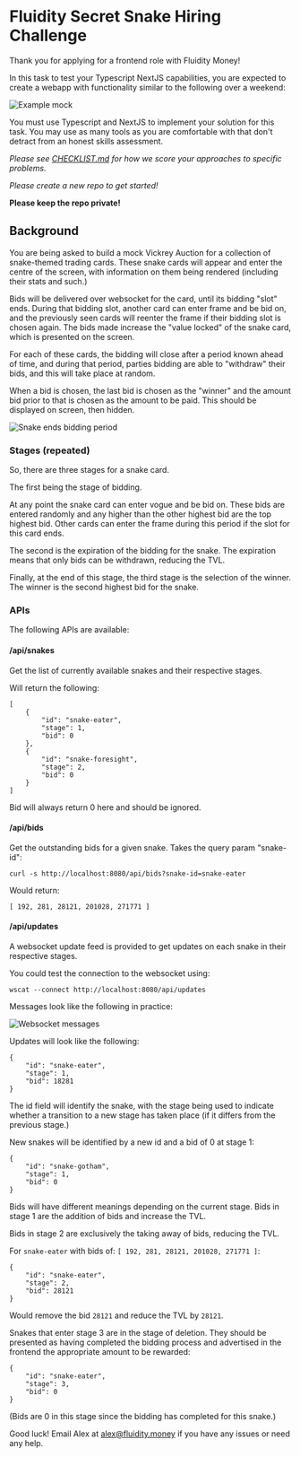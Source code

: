 
# Fluidity Secret Snake Hiring Challenge

Thank you for applying for a frontend role with Fluidity Money!

In this task to test your Typescript NextJS capabilities, you are expected
to create a webapp with functionality similar to the following over
a weekend:

![Example mock](mock.png)

You must use Typescript and NextJS to implement your solution for this
task. You may use as many tools as you are comfortable with that don't
detract from an honest skills assessment.

*Please see [CHECKLIST.md](CHECKLIST.md) for how we score your approaches
to specific problems.*

*Please create a new repo to get started!*

**Please keep the repo private!**

## Background

You are being asked to build a mock Vickrey Auction for a collection of
snake-themed trading cards. These snake cards will appear and enter the
centre of the screen, with information on them being rendered (including
their stats and such.)

Bids will be delivered over websocket for the card, until its bidding
"slot" ends. During that bidding slot, another card can enter frame and
be bid on, and the previously seen cards will reenter the frame if their
bidding slot is chosen again. The bids made increase the "value locked"
of the snake card, which is presented on the screen.

For each of these cards, the bidding will close after a period known
ahead of time, and during that period, parties bidding are able to
"withdraw" their bids, and this will take place at random.

When a bid is chosen, the last bid is chosen as the "winner" and the
amount bid prior to that is chosen as the amount to be paid. This should
be displayed on screen, then hidden.

![Snake ends bidding period](bidding-finished.png)

### Stages (repeated)

So, there are three stages for a snake card.

The first being the stage of bidding.

At any point the snake card can enter vogue and be bid on. These bids
are entered randomly and any higher than the other highest bid are the
top highest bid. Other cards can enter the frame during this period if
the slot for this card ends.

The second is the expiration of the bidding for the snake. The expiration
means that only bids can be withdrawn, reducing the TVL.

Finally, at the end of this stage, the third stage is the selection of
the winner. The winner is the second highest bid for the snake.

### APIs

The following APIs are available:

#### /api/snakes

Get the list of currently available snakes and their respective stages.

Will return the following:

	[
		{
			"id": "snake-eater",
			"stage": 1,
			"bid": 0
		},
		{
			"id": "snake-foresight",
			"stage": 2,
			"bid": 0
		}
	]

Bid will always return 0 here and should be ignored.

#### /api/bids

Get the outstanding bids for a given snake. Takes the query param
"snake-id":

	curl -s http://localhost:8080/api/bids?snake-id=snake-eater

Would return:

	[ 192, 281, 28121, 201028, 271771 ]

#### /api/updates

A websocket update feed is provided to get updates on each snake in
their respective stages.

You could test the connection to the websocket using:

	wscat --connect http://localhost:8080/api/updates

Messages look like the following in practice:

![Websocket messages](wscat-messages.png)

Updates will look like the following:

	{
		"id": "snake-eater",
		"stage": 1,
		"bid": 18281
	}

The id field will identify the snake, with the stage being used to
indicate whether a transition to a new stage has taken place (if it
differs from the previous stage.)

New snakes will be identified by a new id and a bid of 0 at stage 1:

	{
		"id": "snake-gotham",
		"stage": 1,
		"bid": 0
	}

Bids will have different meanings depending on the current stage. Bids
in stage 1 are the addition of bids and increase the TVL.

Bids in stage 2 are exclusively the taking away of bids, reducing the
TVL.

For `snake-eater` with bids of: `[ 192, 281, 28121, 201028, 271771 ]`:


	{
		"id": "snake-eater",
		"stage": 2,
		"bid": 28121
	}

Would remove the bid `28121` and reduce the TVL by `28121`.

Snakes that enter stage 3 are in the stage of deletion. They should be
presented as having completed the bidding process and advertised in the
frontend the appropriate amount to be rewarded:

	{
		"id": "snake-eater",
		"stage": 3,
		"bid": 0
	}

(Bids are 0 in this stage since the bidding has completed for this snake.)

Good luck! Email Alex at [alex@fluidity.money](mailto:alex@fluidity.money)
if you have any issues or need any help.
